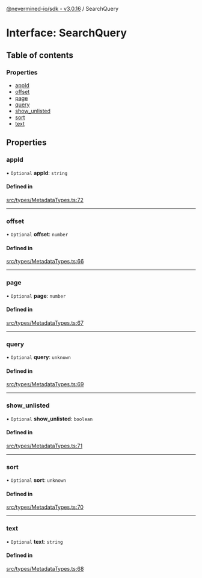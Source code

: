 [@nevermined-io/sdk - v3.0.16](../code-reference.md) / SearchQuery

# Interface: SearchQuery

## Table of contents

### Properties

- [appId](SearchQuery.md#appid)
- [offset](SearchQuery.md#offset)
- [page](SearchQuery.md#page)
- [query](SearchQuery.md#query)
- [show_unlisted](SearchQuery.md#show_unlisted)
- [sort](SearchQuery.md#sort)
- [text](SearchQuery.md#text)

## Properties

### appId

• `Optional` **appId**: `string`

#### Defined in

[src/types/MetadataTypes.ts:72](https://github.com/nevermined-io/sdk-js/blob/55c3b4ac21ca5824c7e92f5077fc57cd9e47c00a/src/types/MetadataTypes.ts#L72)

---

### offset

• `Optional` **offset**: `number`

#### Defined in

[src/types/MetadataTypes.ts:66](https://github.com/nevermined-io/sdk-js/blob/55c3b4ac21ca5824c7e92f5077fc57cd9e47c00a/src/types/MetadataTypes.ts#L66)

---

### page

• `Optional` **page**: `number`

#### Defined in

[src/types/MetadataTypes.ts:67](https://github.com/nevermined-io/sdk-js/blob/55c3b4ac21ca5824c7e92f5077fc57cd9e47c00a/src/types/MetadataTypes.ts#L67)

---

### query

• `Optional` **query**: `unknown`

#### Defined in

[src/types/MetadataTypes.ts:69](https://github.com/nevermined-io/sdk-js/blob/55c3b4ac21ca5824c7e92f5077fc57cd9e47c00a/src/types/MetadataTypes.ts#L69)

---

### show_unlisted

• `Optional` **show_unlisted**: `boolean`

#### Defined in

[src/types/MetadataTypes.ts:71](https://github.com/nevermined-io/sdk-js/blob/55c3b4ac21ca5824c7e92f5077fc57cd9e47c00a/src/types/MetadataTypes.ts#L71)

---

### sort

• `Optional` **sort**: `unknown`

#### Defined in

[src/types/MetadataTypes.ts:70](https://github.com/nevermined-io/sdk-js/blob/55c3b4ac21ca5824c7e92f5077fc57cd9e47c00a/src/types/MetadataTypes.ts#L70)

---

### text

• `Optional` **text**: `string`

#### Defined in

[src/types/MetadataTypes.ts:68](https://github.com/nevermined-io/sdk-js/blob/55c3b4ac21ca5824c7e92f5077fc57cd9e47c00a/src/types/MetadataTypes.ts#L68)
